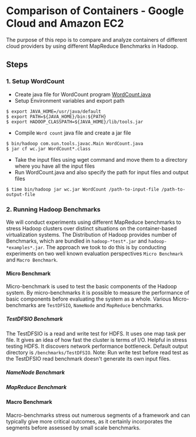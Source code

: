 # Comparison of Containers - Google Cloud and Amazon EC2
The purpose of this repo is to compare and analyze containers of different cloud providers by using different MapReduce Benchmarks in Hadoop.
## Steps
### 1. Setup WordCount
* Create java file for WordCount program [WordCount.java](https://hadoop.apache.org/docs/current/hadoop-mapreduce-client/hadoop-mapreduce-client-core/MapReduceTutorial.html#Source_Code)
* Setup Environment variables and export path
```
$ export JAVA_HOME=/usr/java/default
$ export PATH=${JAVA_HOME}/bin:${PATH}
$ export HADOOP_CLASSPATH=${JAVA_HOME}/lib/tools.jar
```
* Compile `Word count` java file and create a jar file
```
$ bin/hadoop com.sun.tools.javac.Main WordCount.java
$ jar cf wc.jar WordCount*.class
```
* Take the input files using wget command and move them to a directory where you have all the input files
* Run WordCount.java and also specify the path for input files and output files
```
$ time bin/hadoop jar wc.jar WordCount /path-to-input-file /path-to-output-file
```
### 2. Running Hadoop Benchmarks
We will conduct experiments using different MapReduce benchmarks to stress Hadoop clusters over distinct situations on the container-based virtualization systems. The Distribution of Hadoop provides number of Benchmarks, which are bundled in `hadoop-*test*.jar` and `hadoop-*examples*.jar`. The approach we took to do this is by conducting experiments on two well known evaluation perspectives `Micro Benchmark` and `Macro Benchmark`.
#### Micro Benchmark
Micro-benchmark is used to test the basic components of the Hadoop system. By micro-benchmarks it is possible to measure the performance of basic components before evaluating the system as a whole. Various Micro-benchmarks are `TestDFSIO`, `NameNode` and `MapReduce` benchmarks.
##### TestDFSIO Benchmark
The TestDFSIO is a read and write test for HDFS. It uses one map task per file. It gives an idea of how fast the cluster is terms of I/O. Helpful in stress testing HDFS. It discovers network performance bottleneck. Default output directory is `/benchmarks/TestDFSIO`.
Note: Run write test before read test as the TestDFSIO read benchmark doesn't generate its own input files.
##### NameNode Benchmark

##### MapReduce Benchmark

#### Macro Benchmark
Macro-benchmarks stress out numerous segments of a framework and can typically give more critical outcomes, as it certainly incorporates the segments before assessed by small scale benchmarks.